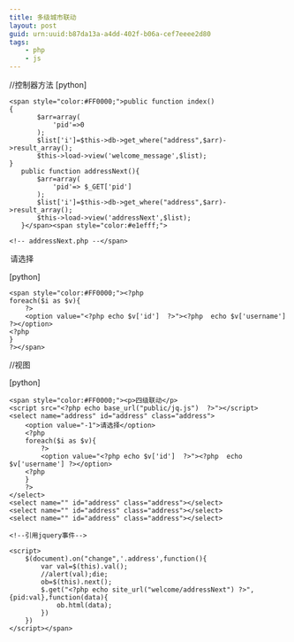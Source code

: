 ```yaml
---
title: 多级城市联动
layout: post
guid: urn:uuid:b87da13a-a4dd-402f-b06a-cef7eeee2d80
tags:
    - php
    - js
---
```

//控制器方法
[python] 
 

    <span style="color:#FF0000;">public function index()  
    {  
           $arr=array(  
               'pid'=>0  
           );  
           $list['i']=$this->db->get_where("address",$arr)->result_array();  
           $this->load->view('welcome_message',$list);  
    }  
       public function addressNext(){  
           $arr=array(  
               'pid'=> $_GET['pid']  
           );  
           $list['i']=$this->db->get_where("address",$arr)->result_array();  
           $this->load->view('addressNext',$list);  
       }</span><span style="color:#e1efff;">  
      
    <!-- addressNext.php --</span>  

<option value="-1">请选择</option>

[python] 
 

    <span style="color:#FF0000;"><?php  
    foreach($i as $v){  
        ?>  
        <option value="<?php echo $v['id']  ?>"><?php  echo $v['username'] ?></option>  
    <?php  
    }  
    ?></span>  

//视图

<!--welcome_message.php-->

[python] 
 

    <span style="color:#FF0000;"><p>四级联动</p>  
    <script src="<?php echo base_url("public/jq.js")  ?>"></script>  
    <select name="address" id="address" class="address">  
        <option value="-1">请选择</option>  
        <?php  
        foreach($i as $v){  
            ?>  
            <option value="<?php echo $v['id']  ?>"><?php  echo $v['username'] ?></option>  
        <?php  
        }  
        ?>  
    </select>  
    <select name="" id="address" class="address"></select>  
    <select name="" id="address" class="address"></select>  
    <select name="" id="address" class="address"></select>  
      
    <!--引用jquery事件-->  
      
    <script>  
        $(document).on("change",'.address',function(){  
            var val=$(this).val();  
            //alert(val);die;  
            ob=$(this).next();  
            $.get("<?php echo site_url("welcome/addressNext") ?>",{pid:val},function(data){  
                ob.html(data);  
            })  
        })  
    </script></span>  